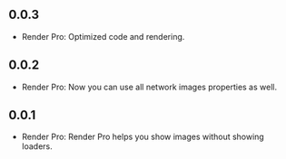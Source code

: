## 0.0.3

* Render Pro: Optimized code and rendering.
## 0.0.2

* Render Pro: Now you can use all network images properties as well.

## 0.0.1

* Render Pro: Render Pro helps you show images without showing loaders.
